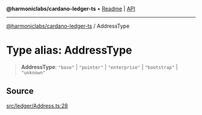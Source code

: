**@harmoniclabs/cardano-ledger-ts** • [Readme](../Introduction) \| [API](../globals)

***

[@harmoniclabs/cardano-ledger-ts](../Introduction) / AddressType

# Type alias: AddressType

> **AddressType**: `"base"` \| `"pointer"` \| `"enterprise"` \| `"bootstrap"` \| `"unknown"`

## Source

[src/ledger/Address.ts:28](https://github.com/HarmonicLabs/cardano-ledger-ts/blob/d1659b0/src/ledger/Address.ts#L28)
